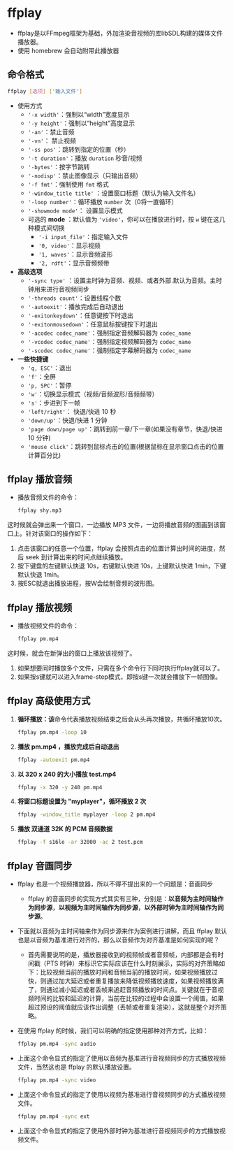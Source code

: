 # ffplay

- ffplay是以FFmpeg框架为基础，外加渲染音视频的库libSDL构建的媒体文件播放器。
- 使用 homebrew 会自动附带此播放器

## **命令格式**

```bash
ffplay [选项] ['输入文件']
```

- 使用方式
  - `'-x width'`：强制以“width”宽度显示
  - `'-y height'`：强制以“height”高度显示
  - `'-an'`：禁止音频
  - `'-vn'`： 禁止视频
  - `'-ss pos'`：跳转到指定的位置（秒）
  - `'-t duration'`：播放 `duration` 秒音/视频
  - `'-bytes'`：按字节跳转
  - `'-nodisp'`：禁止图像显示（只输出音频）
  - `'-f fmt'`：强制使用 `fmt` 格式
  - `'-window_title title'` ：设置窗口标题（默认为输入文件名）
  - `'-loop number'`：循环播放 `number` 次（0将一直循环）
  - `'-showmode mode'`： 设置显示模式
  - 可选的 **mode** ：默认值为 `'video'`，你可以在播放进行时，按 `w` 键在这几种模式间切换
    - `'-i input_file'`：指定输入文件
    - `'0, video'`：显示视频
    - `'1, waves'`：显示音频波形
    - `'2, rdft'`：显示音频频带
- **高级选项**
  - `'-sync type'` ：设置主时钟为音频、视频、或者外部.默认为音频。主时钟用来进行音视频同步
  - `'-threads count'`：设置线程个数
  - `'-autoexit'`：播放完成后自动退出
  - `'-exitonkeydown'`：任意键按下时退出
  - `'-exitonmousedown'`：任意鼠标按键按下时退出
  - `'-acodec codec_name'`：强制指定音频解码器为 `codec_name`
  - `'-vcodec codec_name'`：强制指定视频解码器为 `codec_name`
  - `'-scodec codec_name'`：强制指定字幕解码器为 `codec_name`
- **一些快捷键**
  - `'q, ESC'`：退出
  - `'f'`：全屏
  - `'p, SPC'`：暂停
  - `'w'`：切换显示模式（视频/音频波形/音频频带）
  - `'s'`：步进到下一帧
  - `'left/right'`： 快退/快进 10 秒
  - `'down/up'`：快退/快进 1 分钟
  - `'page down/page up'`：跳转到前一章/下一章(如果没有章节，快退/快进 10 分钟)
  - `'mouse click'`：跳转到鼠标点击的位置(根据鼠标在显示窗口点击的位置计算百分比)

## **ffplay 播放音频**

- 播放音频文件的命令：

    ```bash
    ffplay shy.mp3
    ```

这时候就会弹出来一个窗口，一边播放 MP3 文件，一边将播放音频的图画到该窗口上。针对该窗口的操作如下：

1. 点击该窗口的任意一个位置，ffplay 会按照点击的位置计算出时间的进度，然后 seek 到计算出来的时间点继续播放。
2. 按下键盘的左键默认快退 10s，右键默认快进 10s，上键默认快进 1min，下键默认快退 1min。
3. 按ESC就退出播放进程，按W会绘制音频的波形图。

## **ffplay 播放视频**

- 播放视频文件的命令：

    ```bash
    ffplay pm.mp4
    ```

这时候，就会在新弹出的窗口上播放该视频了。

1. 如果想要同时播放多个文件，只需在多个命令行下同时执行ffplay就可以了。
2. 如果按s键就可以进入frame-step模式，即按s键一次就会播放下一帧图像。

## **ffplay 高级使用方式**

1. **循环播放：该**命令代表播放视频结束之后会从头再次播放，共循环播放10次。

    ```bash
    ffplay pm.mp4 -loop 10
    ```

2. **播放 pm.mp4 ，播放完成后自动退出**

    ```bash
    ffplay -autoexit pm.mp4    
    ```

3. **以 320 x 240 的大小播放 test.mp4**

    ```bash
    ffplay -x 320 -y 240 pm.mp4    
    ```

4. **将窗口标题设置为 "myplayer"，循环播放 2 次**

    ```bash
    ffplay -window_title myplayer -loop 2 pm.mp4
    
    ```

5. **播放 双通道 32K 的 PCM 音频数据**

    ```bash
    ffplay -f s16le -ar 32000 -ac 2 test.pcm
    
    ```

## **ffplay 音画同步**

- ffplay 也是一个视频播放器，所以不得不提出来的一个问题是：音画同步
  - ffplay 的音画同步的实现方式其实有三种，分别是：**以音频为主时间轴作为同步源**，**以视频为主时间轴作为同步源**，**以外部时钟为主时间轴作为同步源**。
- 下面就以音频为主时间轴来作为同步源来作为案例进行讲解，而且 ffplay 默认也是以音频为基准进行对齐的，那么以音频作为对齐基准是如何实现的呢？
  - 首先需要说明的是，播放器接收到的视频帧或者音频帧，内部都是会有时间戳（PTS 时钟）来标识它实际应该在什么时刻展示，实际的对齐策略如下：比较视频当前的播放时间和音频当前的播放时间，如果视频播放过快，则通过加大延迟或者重复播放来降低视频播放速度，如果视频播放满了，则通过减小延迟或者丢帧来追赶音频播放的时间点。关键就在于音视频时间的比较和延迟的计算，当前在比较的过程中会设置一个阈值，如果超过预设的阈值就应该作出调整（丢帧或者重复渲染），这就是整个对齐策略。
- 在使用 ffplay 的时候，我们可以明确的指定使用那种对齐方式，比如：

    ```bash
    ffplay pm.mp4 -sync audio
    
    ```

- 上面这个命令显式的指定了使用以音频为基准进行音视频同步的方式播放视频文件，当然这也是 ffplay 的默认播放设置。

    ```bash
    ffplay pm.mp4 -sync video
    
    ```

- 上面这个命令显式的指定了使用以视频为基准进行音视频同步的方式播放视频文件。

    ```bash
    ffplay pm.mp4 -sync ext
    
    ```

- 上面这个命令显式的指定了使用外部时钟为基准进行音视频同步的方式播放视频文件。
